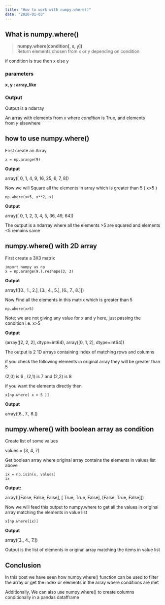 ```yaml
---
title: "How to work with numpy.where()"
date: "2020-01-03"
---
```


## **What is numpy.where()**

> **numpy.where(condition\[, x, y\])**  
> Return elements chosen from x or y depending on condition

if condition is true then x else y

### **parameters**

**x, y : array\_like**

### **Output**

Output is a ndarray

An array with elements from _x_ where _condition_ is True, and elements from _y_ elsewhere

## **how to use numpy.where()**

First create an Array

```
x = np.arange(9)
```

**Output**

array(\[ 0,  1,  4,  9, 16, 25,  6,  7,  8\])

Now we will Square all the elements in array which is greater than 5 ( x>5 )

```
np.where(x>5, x**2, x)
```

**Output**

array(\[ 0,  1,  2,  3,  4,  5, 36, 49, 64\])

The output is a ndarray where all the elements >5 are squared and elements <5 remains same

## **numpy.where() with 2D array**

First create a 3X3 matrix

```
import numpy as np
x = np.arange(9.).reshape(3, 3)
```

**Output**

array(\[\[0., 1., 2.\],
       \[3., 4., 5.\],
       \[6., 7., 8.\]\])

Now Find all the elements in this matrix which is greater than 5

```
np.where(x>5)
```

Note: we are not giving any value for x and y here, just passing the condition i.e. x>5

**Output**

(array(\[2, 2, 2\], dtype=int64), array(\[0, 1, 2\], dtype=int64))

The output is 2 1D arrays containing index of matching rows and columns

if you check the following elements in original array they will be greater than 5

(2,0) is 6 , (2,1) is 7 and (2,2) is 8

if you want the elements directly then

```
x[np.where( x > 5 )]
```

**Output**

array(\[6., 7., 8.\])

## **numpy.where() with boolean array as condition**

Create list of some values

values = \[3, 4, 7\]

Get boolean array where original array contains the elements in values list above

```
ix = np.isin(x, values)
ix
```

**Output:**

array(\[\[False, False, False\],
       \[ True,  True, False\],
       \[False,  True, False\]\])

Now we will feed this output to numpy.where to get all the values in original array matching the elements in value list

```
x[np.where(ix)]
```

**Output**

 array(\[3., 4., 7.\]) 

Output is the list of elements in original array matching the items in value list

## **Conclusion**

In this post we have seen how numpy.where() function can be used to filter the array or get the index or elements in the array where conditions are met

Additionally, We can also use numpy.where() to create columns conditionally in a pandas datafframe
